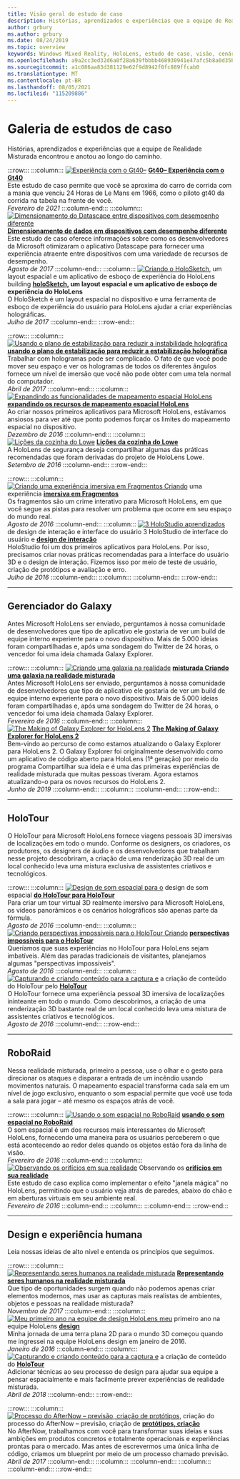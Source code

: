 ```yaml
---
title: Visão geral do estudo de caso
description: Histórias, aprendizados e experiências que a equipe de Realidade Misturada encontrou e anotou ao longo do caminho.
author: grbury
ms.author: grbury
ms.date: 08/24/2019
ms.topic: overview
keywords: Windows Mixed Reality, HoloLens, estudo de caso, visão, cenários, estudos de caso, headset de realidade misturada, headset de realidade misturada do Windows, headset de realidade virtual
ms.openlocfilehash: a9a2cc3ed32d6a0f28a639fbbbb468930941e47afc5b8a0d35bb43b2c86144ff
ms.sourcegitcommit: a1c086aa83d381129e62f9d8942f0fc889ffcab0
ms.translationtype: MT
ms.contentlocale: pt-BR
ms.lasthandoff: 08/05/2021
ms.locfileid: "115209886"
---
```

# <a name="case-study-gallery"></a>Galeria de estudos de caso

Histórias, aprendizados e experiências que a equipe de Realidade Misturada encontrou e anotou ao longo do caminho.

:::row:::
    :::column:::
       [ ![ Experiência com o Gt40–](../develop/unreal/images/ford-gt40-img-01.jpg)](../develop/unreal/unreal-ford-gt40.md) **[Gt40– Experiência com o Gt40](../develop/unreal/unreal-ford-gt40.md)**<br>
        Este estudo de caso permite que você se aproxima do carro de corrida com a mania que venciu 24 Horas de Le Mans em 1966, como o piloto gt40 da corrida na tabela na frente de você.<br>
        *Fevereiro de 2021*
    :::column-end:::
    :::column:::
       [ ![ Dimensionamento do Datascape entre dispositivos com desempenho diferente](images/cloud-steps-1-4-700px.jpg)](../out-of-scope/case-study-scaling-datascape-across-devices-with-different-performance.md) **[Dimensionamento de dados em dispositivos com desempenho diferente](../out-of-scope/case-study-scaling-datascape-across-devices-with-different-performance.md)**<br>
        Este estudo de caso oferece informações sobre como os desenvolvedores da Microsoft otimizaram o aplicativo Datascape para fornecer uma experiência atraente entre dispositivos com uma variedade de recursos de desempenho.<br>
        *Agosto de 2017*
    :::column-end:::
    :::column:::
       [ ![ Criando o HoloSketch,](images/holosketch-image-01-640px.png)](../out-of-scope/case-study-building-holosketch,-a-spatial-layout-and-ux-sketching-app-for-hololens.md) um layout espacial e um aplicativo de esboço de experiência do HoloLens building **[holoSketch,](../out-of-scope/case-study-building-holosketch,-a-spatial-layout-and-ux-sketching-app-for-hololens.md) um layout espacial e um aplicativo de esboço de experiência do HoloLens**<br>
        O HoloSketch é um layout espacial no dispositivo e uma ferramenta de esboço de experiência do usuário para HoloLens ajudar a criar experiências holográficas.<br>
         *Julho de 2017*
    :::column-end:::
:::row-end:::

:::row:::
    :::column:::
       [ ![ Usando o plano de estabilização para reduzir a instabilidade holográfica](images/holotour-stabilization-plane-500px.jpg)](../develop/platform-capabilities-and-apis/case-study-using-the-stabilization-plane-to-reduce-holographic-turbulence.md) **[usando o plano de estabilização para reduzir a estabilização holográfica](../develop/platform-capabilities-and-apis/case-study-using-the-stabilization-plane-to-reduce-holographic-turbulence.md)**<br>
        Trabalhar com hologramas pode ser complicado. O fato de que você pode mover seu espaço e ver os hologramas de todos os diferentes ângulos fornece um nível de imersão que você não pode obter com uma tela normal do computador.<br>
        *Abril de 2017*
    :::column-end:::
    :::column:::
       [ ![ Expandindo as funcionalidades de mapeamento espacial HoloLens](images/away-from-camera-position-500px.png)](../out-of-scope/case-study-expanding-the-spatial-mapping-capabilities-of-hololens.md) **[expandindo os recursos de mapeamento espacial HoloLens](../out-of-scope/case-study-expanding-the-spatial-mapping-capabilities-of-hololens.md)**<br>
        Ao criar nossos primeiros aplicativos para Microsoft HoloLens, estávamos ansiosos para ver até que ponto podemos forçar os limites do mapeamento espacial no dispositivo.<br>
        *Dezembro de 2016*
    :::column-end:::
    :::column:::
       [ ![ Lições da cozinha do Lowe](images/lowes.jpg)](../out-of-scope/case-study-lessons-from-the-lowes-kitchen.md) **[Lições da cozinha do Lowe](../out-of-scope/case-study-lessons-from-the-lowes-kitchen.md)**<br>
        A HoloLens de segurança deseja compartilhar algumas das práticas recomendadas que foram derivadas do projeto de HoloLens Lowe.<br>
        *Setembro de 2016*
    :::column-end:::
:::row-end:::

:::row:::
    :::column:::
       [ ![ Criando uma experiência imersiva em Fragmentos Criando](images/surfacereconstruction.jpg)](../out-of-scope/case-study-creating-an-immersive-experience-in-fragments.md) uma experiência **[imersiva em Fragmentos](../out-of-scope/case-study-creating-an-immersive-experience-in-fragments.md)**<br>
        Os fragmentos são um crime interativo para Microsoft HoloLens, em que você segue as pistas para resolver um problema que ocorre em seu espaço do mundo real.<br>
        *Agosto de 2016*
    :::column-end:::
    :::column:::
       [ ![ 3 HoloStudio aprendizados](images/thought-bubble-500px.jpg)](../out-of-scope/case-study-3-holostudio-ui-and-interaction-design-learnings.md) de design de interação e interface do usuário 3 HoloStudio de interface do usuário e **[design de interação](../out-of-scope/case-study-3-holostudio-ui-and-interaction-design-learnings.md)**<br>
        HoloStudio foi um dos primeiros aplicativos para HoloLens. Por isso, precisamos criar novas práticas recomendadas para a interface do usuário 3D e o design de interação. Fizemos isso por meio de teste de usuário, criação de protótipos e avaliação e erro.<br>
        *Julho de 2016*
    :::column-end:::
    :::column:::
    :::column-end:::
:::row-end:::

---

## <a name="galaxy-explorer"></a>Gerenciador do Galaxy

Antes Microsoft HoloLens ser enviado, perguntamos à nossa comunidade de desenvolvedores que tipo de aplicativo ele gostaria de ver um build de equipe interno experiente para o novo dispositivo. Mais de 5.000 ideias foram compartilhadas e, após uma sondagem do Twitter de 24 horas, o vencedor foi uma ideia chamada Galaxy Explorer.

:::row:::
    :::column:::
       [ ![ Criando uma galaxia na realidade](images/full-galaxy-500px.png)](../out-of-scope/case-study-creating-a-galaxy-in-mixed-reality.md) **[misturada Criando uma galaxia na realidade misturada](../out-of-scope/case-study-creating-a-galaxy-in-mixed-reality.md)**<br>
        Antes Microsoft HoloLens ser enviado, perguntamos à nossa comunidade de desenvolvedores que tipo de aplicativo ele gostaria de ver um build de equipe interno experiente para o novo dispositivo. Mais de 5.000 ideias foram compartilhadas e, após uma sondagem do Twitter de 24 horas, o vencedor foi uma ideia chamada Galaxy Explorer.<br>
         *Fevereiro de 2016*
    :::column-end:::
    :::column:::
       [ ![ The Making of Galaxy Explorer for HoloLens 2](../develop/unity/images/ge-update-interactions-concept-force-grab.png)](../develop/unity/galaxy-explorer-update.md) **[The Making of Galaxy Explorer for HoloLens 2](../develop/unity/galaxy-explorer-update.md)**<br>
        Bem-vindo ao percurso de como estamos atualizando o Galaxy Explorer para HoloLens 2. O Galaxy Explorer foi originalmente desenvolvido como um aplicativo de código aberto para HoloLens (1ª geração) por meio do programa Compartilhar sua ideia e é uma das primeiras experiências de realidade misturada que muitas pessoas tiveram. Agora estamos atualizando-o para os novos recursos do HoloLens 2.<br>
        *Junho de 2019*
    :::column-end:::
    :::column:::
    :::column-end:::
:::row-end:::

---

## <a name="holotour"></a>HoloTour

O HoloTour para Microsoft HoloLens fornece viagens pessoais 3D imersivas de localizações em todo o mundo. Conforme os designers, os criadores, os produtores, os designers de áudio e os desenvolvedores que trabalham nesse projeto descobriram, a criação de uma renderização 3D real de um local conhecido leva uma mistura exclusiva de assistentes criativos e tecnológicos.

:::row:::
    :::column:::
       [ ![ Design de som espacial para o](../out-of-scope/images/recreated-colosseum-holotour-500px.png)](../design/case-study-spatial-sound-design-for-holotour.md) design de som espacial **[do HoloTour para HoloTour](../design/case-study-spatial-sound-design-for-holotour.md)**<br>
        Para criar um tour virtual 3D realmente imersivo para Microsoft HoloLens, os vídeos panorâmicos e os cenários holográficos são apenas parte da fórmula.<br>
         *Agosto de 2016*
    :::column-end:::
    :::column:::
       [ ![ Criando perspectivas impossíveis para o HoloTour Criando](../out-of-scope/images/rome-colosseum-overlay-500px.png)](../out-of-scope/case-study-creating-impossible-perspectives-for-holotour.md) **[perspectivas impossíveis para o HoloTour](../out-of-scope/case-study-creating-impossible-perspectives-for-holotour.md)**<br>
        Queríamos que suas experiências no HoloTour para HoloLens sejam imbatíveis. Além das paradas tradicionais de visitantes, planejamos algumas "perspectivas impossíveis".<br>
        *Agosto de 2016*
    :::column-end:::
    :::column:::
       [ ![ Capturando e criando conteúdo para a captura e](../out-of-scope/images/camera-machu-pichu-500px.png)](../out-of-scope/case-study-capturing-and-creating-content-for-holotour.md) a criação de conteúdo do HoloTour pelo **[HoloTour](../out-of-scope/case-study-capturing-and-creating-content-for-holotour.md)**<br>
        O HoloTour fornece uma experiência pessoal 3D imersiva de localizações ininteante em todo o mundo. Como descobrimos, a criação de uma renderização 3D bastante real de um local conhecido leva uma mistura de assistentes criativos e tecnológicos.<br>
        *Agosto de 2016*
    :::column-end:::
:::row-end:::

---

## <a name="roboraid"></a>RoboRaid

Nessa realidade misturada, primeiro a pessoa, use o olhar e o gesto para direcionar os ataques e disparar a entrada de um incêndio usando movimentos naturais. O mapeamento espacial transforma cada sala em um nível de jogo exclusivo, enquanto o som espacial permite que você use toda a sala para jogar – até mesmo os espaços atrás de você.

:::row:::
    :::column:::
       [ ![ Usando o som espacial no RoboRaid](../design/images/successful-dodge-roboraid-500px.jpg)](../design/case-study-using-spatial-sound-in-roboraid.md) **[usando o som espacial no RoboRaid](../design/case-study-using-spatial-sound-in-roboraid.md)**<br>
        O som espacial é um dos recursos mais interessantes do Microsoft HoloLens, fornecendo uma maneira para os usuários perceberem o que está acontecendo ao redor deles quando os objetos estão fora da linha de visão.<br>
         *Fevereiro de 2016*
    :::column-end:::
    :::column:::
       [ ![ Observando os orifícios em sua realidade](../develop/unity/images/roboraid-640px.png)](../out-of-scope/case-study-looking-through-holes-in-your-reality.md) Observando os **[orifícios em sua realidade](../out-of-scope/case-study-looking-through-holes-in-your-reality.md)**<br>
        Este estudo de caso explica como implementar o efeito "janela mágica" no HoloLens, permitindo que o usuário veja atrás de paredes, abaixo do chão e em aberturas virtuais em seu ambiente real.<br>
        *Fevereiro de 2016*
    :::column-end:::
    :::column:::
    :::column-end:::
:::row-end:::

---

## <a name="design-and-human-experience"></a>Design e experiência humana

Leia nossas ideias de alto nível e entenda os princípios que seguimos.

:::row:::
    :::column:::
       [ ![ Representando seres humanos na realidade misturada](../develop/unity/images/bang-ai-weiwie.jpg)](../out-of-scope/case-study-representing-humans-in-mixed-reality.md) **[Representando seres humanos na realidade misturada](../out-of-scope/case-study-representing-humans-in-mixed-reality.md)**<br>
        Que tipo de oportunidades surgem quando não podemos apenas criar elementos modernos, mas usar as capturas mais realistas de ambientes, objetos e pessoas na realidade misturada?<br>
         *Novembro de 2017*
    :::column-end:::
    :::column:::
       [ ![ Meu primeiro ano na equipe de design HoloLens meu](../develop/unity/images/MotionController.jpg)](../out-of-scope/case-study-my-first-year-on-the-hololens-design-team.md) primeiro ano na equipe HoloLens **[design](../out-of-scope/case-study-my-first-year-on-the-hololens-design-team.md)**<br>
        Minha jornada de uma terra plana 2D para o mundo 3D começou quando me ingressei na equipe HoloLens design em janeiro de 2016.<br>
        *Janeiro de 2016*
    :::column-end:::
    :::column:::
       [ ![ Capturando e criando conteúdo para a captura e](images/academyteam1000.png)](case-study-expanding-the-design-process-for-mixed-reality.md) a criação de conteúdo do **[HoloTour](case-study-expanding-the-design-process-for-mixed-reality.md)**<br>
        Adicionar técnicas ao seu processo de design para ajudar sua equipe a pensar espacialmente e mais facilmente prever experiências de realidade misturada.<br>
        *Abril de 2018*
    :::column-end:::
:::row-end:::

:::row:::
    :::column:::
       [ ![ Processo do AfterNow – previsão, criação de protótipos,](../out-of-scope/images/whatisenvisioning-640px.png)](../out-of-scope/case-study-afternows-process-envisioning,-prototyping,-building.md) criação do processo do AfterNow – previsão, criação de **[protótipos, criação](../out-of-scope/case-study-afternows-process-envisioning,-prototyping,-building.md)**<br>
        No AfterNow, trabalhamos com você para transformar suas ideias e suas ambições em produtos concretos e totalmente operacionais e experiências prontas para o mercado. Mas antes de escrevermos uma única linha de código, criamos um blueprint por meio de um processo chamado previsão.<br>
        *Abril de 2017*
    :::column-end:::
    :::column:::
    :::column-end:::
    :::column:::
    :::column-end:::
:::row-end:::
